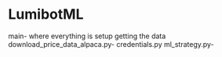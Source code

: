 # LumibotML
 
main- where everything is setup getting the data
download_price_data_alpaca.py- 
credentials.py
ml_strategy.py- 